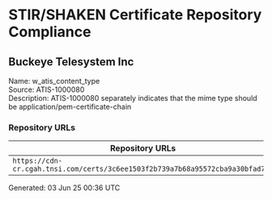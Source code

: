 # STIR/SHAKEN Certificate Repository Compliance

## Buckeye Telesystem Inc

Name: w_atis_content_type\
Source: ATIS-1000080\
Description: ATIS-1000080 separately indicates that the mime type should be application/pem-certificate-chain
### Repository URLs

| Repository URLs | Not After |  Problems | Link |
|-----------------|-----------|-----------|------|
| `https://cdn-cr.cgah.tnsi.com/certs/3c6ee1503f2b739a7b68a95572cba9a30bfad75f` | 20&#160;Jun&#160;24&#160;15:05&#160;UTC | true | [view](../../REPOS/973c43125cb4264a40bc12f35783777b3b6e2abf/README.md) |


Generated: 03 Jun 25 00:36 UTC
